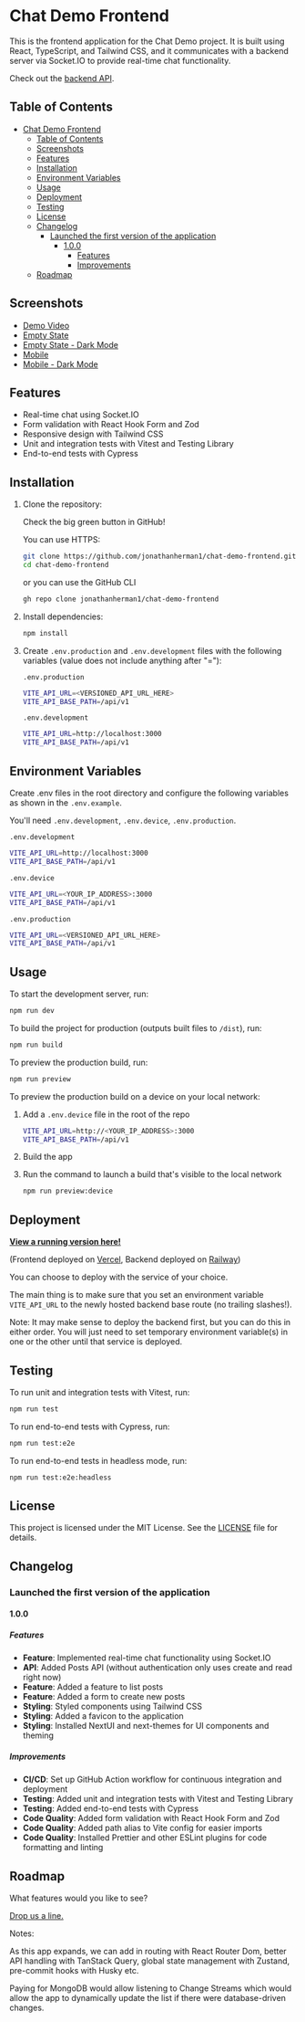 # Chat Demo Frontend

This is the frontend application for the Chat Demo project. It is built using React, TypeScript, and Tailwind CSS, and it communicates with a backend server via Socket.IO to provide real-time chat functionality.

Check out the <a href="https://github.com/jonathanherman1/chat-demo-backend" _target="blank" rel="noopener noreferrer">backend API</a>.

## Table of Contents

- [Chat Demo Frontend](#chat-demo-frontend)
  - [Table of Contents](#table-of-contents)
  - [Screenshots](#screenshots)
  - [Features](#features)
  - [Installation](#installation)
  - [Environment Variables](#environment-variables)
  - [Usage](#usage)
  - [Deployment](#deployment)
  - [Testing](#testing)
  - [License](#license)
  - [Changelog](#changelog)
    - [Launched the first version of the application](#launched-the-first-version-of-the-application)
      - [1.0.0](#100)
        - [Features](#features-1)
        - [Improvements](#improvements)
  - [Roadmap](#roadmap)

## Screenshots

- [Demo Video](https://youtu.be/gaenyhsL5nQ)
- [Empty State](https://drive.google.com/file/d/1gr1-yTLu2YKLaOJLtR0h1Uq18G_uNj5G/view)
- [Empty State - Dark Mode](https://drive.google.com/file/d/1RfR83t4u-yvs3ktX9XUWamNGTmclKbEd/view)
- [Mobile](https://drive.google.com/file/d/12SuMZT9mkExthe4bI7qvUgXx9Irj4Y44/view)
- [Mobile - Dark Mode](https://drive.google.com/file/d/1jS4Y6XjPDFNU3RtEbfLeZUCept6nFGK6/view)

## Features

- Real-time chat using Socket.IO
- Form validation with React Hook Form and Zod
- Responsive design with Tailwind CSS
- Unit and integration tests with Vitest and Testing Library
- End-to-end tests with Cypress

## Installation

1. Clone the repository:

    Check the big green button in GitHub!

    You can use HTTPS:

    ```sh
    git clone https://github.com/jonathanherman1/chat-demo-frontend.git
    cd chat-demo-frontend
    ```

    or you can use the GitHub CLI

    ```sh
    gh repo clone jonathanherman1/chat-demo-frontend
    ```

2. Install dependencies:
    ```sh
    npm install
    ```

3. Create `.env.production` and `.env.development` files with the following variables (value does not include anything after "="):

    `.env.production`
    ```sh
    VITE_API_URL=<VERSIONED_API_URL_HERE>
    VITE_API_BASE_PATH=/api/v1
    ```

    `.env.development`
    ```sh
    VITE_API_URL=http://localhost:3000
    VITE_API_BASE_PATH=/api/v1
    ```


## Environment Variables

Create .env files in the root directory and configure the following variables as shown in the `.env.example`.

You'll need `.env.development`, `.env.device`, `.env.production`.

`.env.development`
```sh
VITE_API_URL=http://localhost:3000
VITE_API_BASE_PATH=/api/v1
```

`.env.device`
```sh
VITE_API_URL=<YOUR_IP_ADDRESS>:3000
VITE_API_BASE_PATH=/api/v1
```

`.env.production`
```sh
VITE_API_URL=<VERSIONED_API_URL_HERE>
VITE_API_BASE_PATH=/api/v1
```


## Usage

To start the development server, run:
```sh
npm run dev
```

To build the project for production (outputs built files to `/dist`), run:
```sh
npm run build
```

To preview the production build, run:
```sh
npm run preview
```

To preview the production build on a device on your local network:

1. Add a `.env.device` file in the root of the repo

    ```sh
    VITE_API_URL=http://<YOUR_IP_ADDRESS>:3000
    VITE_API_BASE_PATH=/api/v1
    ```

2. Build the app


3. Run the command to launch a build that's visible to the local network

    ```sh
    npm run preview:device
    ```

## Deployment

**<a href="https://chat-demo-frontend.vercel.app/" _target="blank" rel="noopener noreferrer">View a running version here!</a>**

(Frontend deployed on <a href="https://vercel.com" _target="blank" rel="noopener noreferrer">Vercel</a>, Backend deployed on <a href="https://railway.app" _target="blank" rel="noopener noreferrer">Railway</a>)

You can choose to deploy with the service of your choice.

The main thing is to make sure that you set an environment variable `VITE_API_URL` to the newly hosted backend base route (no trailing slashes!).

Note: It may make sense to deploy the backend first, but you can do this in either order. You will just need to set temporary environment variable(s) in one or the other until that service is deployed.


## Testing
To run unit and integration tests with Vitest, run:

```sh
npm run test
```

To run end-to-end tests with Cypress, run:
```sh
npm run test:e2e
```

To run end-to-end tests in headless mode, run:
```sh
npm run test:e2e:headless
```

## License
This project is licensed under the MIT License. See the [LICENSE](/LICENSE) file for details.

## Changelog
### Launched the first version of the application
#### 1.0.0

##### Features

- **Feature**: Implemented real-time chat functionality using Socket.IO
- **API**: Added Posts API (without authentication only uses create and read right now)
- **Feature**: Added a feature to list posts
- **Feature**: Added a form to create new posts
- **Styling**: Styled components using Tailwind CSS
- **Styling**: Added a favicon to the application
- **Styling**: Installed NextUI and next-themes for UI components and theming
 

##### Improvements

- **CI/CD**: Set up GitHub Action workflow for continuous integration and deployment
- **Testing**: Added unit and integration tests with Vitest and Testing Library
- **Testing**: Added end-to-end tests with Cypress
- **Code Quality**: Added form validation with React Hook Form and Zod
- **Code Quality**: Added path alias to Vite config for easier imports
- **Code Quality**: Installed Prettier and other ESLint plugins for code formatting and linting

## Roadmap

What features would you like to see?

[Drop us a line.](mailto:jonathan.n.herman@gmail.com)


Notes:

As this app expands, we can add in routing with React Router Dom, better API handling with TanStack Query, global state management with Zustand, pre-commit hooks with Husky etc.

Paying for MongoDB would allow listening to Change Streams which would allow the app to dynamically update the list if there were database-driven changes.
